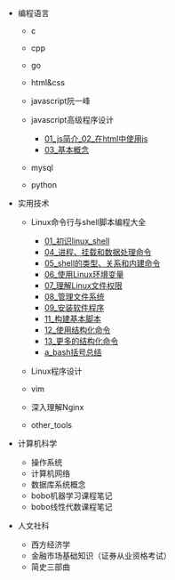 - 编程语言
  - c
  - cpp
  - go
  - html&css
  - javascript阮一峰

  - javascript高级程序设计
    - [01_js简介_02_在html中使用js](编程语言/javascript高级程序设计/01_js简介_02_在html中使用js.md)
    - [03_基本概念](编程语言/javascript高级程序设计/03_基本概念.md)

  - mysql
  - python

- 实用技术
  - Linux命令行与shell脚本编程大全
    - [01_初识linux_shell](实用技术/Linux命令行与shell脚本编程大全/01_初识linux_shell.md)
    - [04_进程、挂载和数据处理命令](实用技术/Linux命令行与shell脚本编程大全/04_进程、挂载和数据处理命令.md)
    - [05_shell的类型、关系和内建命令](实用技术/Linux命令行与shell脚本编程大全/05_shell的类型、关系和内建命令.md)
    - [06_使用Linux环境变量](实用技术/Linux命令行与shell脚本编程大全/06_使用Linux环境变量.md)
    - [07_理解Linux文件权限](实用技术/Linux命令行与shell脚本编程大全/07_理解Linux文件权限.md)
    - [08_管理文件系统](实用技术/Linux命令行与shell脚本编程大全/08_管理文件系统.md)
    - [09_安装软件程序](实用技术/Linux命令行与shell脚本编程大全/09_安装软件程序.md)
    - [11_构建基本脚本](实用技术/Linux命令行与shell脚本编程大全/11_构建基本脚本.md)
    - [12_使用结构化命令](实用技术/Linux命令行与shell脚本编程大全/12_使用结构化命令.md)
    - [13_更多的结构化命令](实用技术/Linux命令行与shell脚本编程大全/13_更多的结构化命令.md)
    - [a_bash括号总结](实用技术/Linux命令行与shell脚本编程大全/a_bash括号总结.md)

  - Linux程序设计
  - vim
  - 深入理解Nginx
  - other_tools

- 计算机科学
  - 操作系统
  - 计算机网络
  - 数据库系统概念
  - bobo机器学习课程笔记
  - bobo线性代数课程笔记

- 人文社科
  - 西方经济学
  - 金融市场基础知识（证券从业资格考试）
  - 简史三部曲
